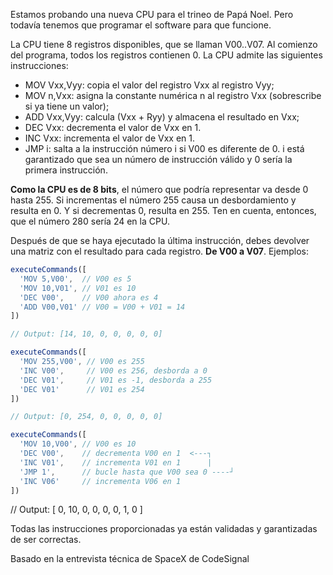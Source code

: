Estamos probando una nueva CPU para el trineo de Papá Noel. Pero todavía tenemos que programar el software para que funcione.

La CPU tiene 8 registros disponibles, que se llaman V00..V07. Al comienzo del programa, todos los registros contienen 0. La CPU admite las siguientes instrucciones:

* MOV Vxx,Vyy: copia el valor del registro Vxx al registro Vyy;
* MOV n,Vxx: asigna la constante numérica n al registro Vxx (sobrescribe si ya tiene un valor);
* ADD Vxx,Vyy: calcula (Vxx + Ryy) y almacena el resultado en Vxx;
* DEC Vxx: decrementa el valor de Vxx en 1.
* INC Vxx: incrementa el valor de Vxx en 1.
* JMP i: salta a la instrucción número i si V00 es diferente de 0. i está garantizado que sea un número de instrucción válido y 0 sería la primera instrucción.

**Como la CPU es de 8 bits**, el número que podría representar va desde 0 hasta 255. Si incrementas el número 255 causa un desbordamiento y resulta en 0. Y si decrementas 0, resulta en 255. Ten en cuenta, entonces, que el número 280 sería 24 en la CPU.

Después de que se haya ejecutado la última instrucción, debes devolver una matriz con el resultado para cada registro. **De V00 a V07**. Ejemplos:
```javascript
executeCommands([
  'MOV 5,V00',  // V00 es 5
  'MOV 10,V01', // V01 es 10
  'DEC V00',    // V00 ahora es 4
  'ADD V00,V01' // V00 = V00 + V01 = 14
])

// Output: [14, 10, 0, 0, 0, 0, 0]

executeCommands([
  'MOV 255,V00', // V00 es 255
  'INC V00',     // V00 es 256, desborda a 0
  'DEC V01',     // V01 es -1, desborda a 255
  'DEC V01'      // V01 es 254
])

// Output: [0, 254, 0, 0, 0, 0, 0]

executeCommands([
  'MOV 10,V00', // V00 es 10
  'DEC V00',    // decrementa V00 en 1  <---┐
  'INC V01',    // incrementa V01 en 1      |
  'JMP 1',      // bucle hasta que V00 sea 0 ----┘
  'INC V06'     // incrementa V06 en 1
])
```
// Output: [ 0, 10, 0, 0, 0, 0, 1, 0 ]

Todas las instrucciones proporcionadas ya están validadas y garantizadas de ser correctas.

Basado en la entrevista técnica de SpaceX de CodeSignal

